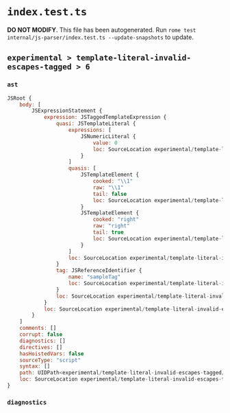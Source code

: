 # `index.test.ts`

**DO NOT MODIFY**. This file has been autogenerated. Run `rome test internal/js-parser/index.test.ts --update-snapshots` to update.

## `experimental > template-literal-invalid-escapes-tagged > 6`

### `ast`

```javascript
JSRoot {
	body: [
		JSExpressionStatement {
			expression: JSTaggedTemplateExpression {
				quasi: JSTemplateLiteral {
					expressions: [
						JSNumericLiteral {
							value: 0
							loc: SourceLocation experimental/template-literal-invalid-escapes-tagged/6/input.js 1:14-1:15
						}
					]
					quasis: [
						JSTemplateElement {
							cooked: "\\1"
							raw: "\\1"
							tail: false
							loc: SourceLocation experimental/template-literal-invalid-escapes-tagged/6/input.js 1:10-1:12
						}
						JSTemplateElement {
							cooked: "right"
							raw: "right"
							tail: true
							loc: SourceLocation experimental/template-literal-invalid-escapes-tagged/6/input.js 1:16-1:21
						}
					]
					loc: SourceLocation experimental/template-literal-invalid-escapes-tagged/6/input.js 1:9-1:22
				}
				tag: JSReferenceIdentifier {
					name: "sampleTag"
					loc: SourceLocation experimental/template-literal-invalid-escapes-tagged/6/input.js 1:0-1:9 (sampleTag)
				}
				loc: SourceLocation experimental/template-literal-invalid-escapes-tagged/6/input.js 1:0-1:22
			}
			loc: SourceLocation experimental/template-literal-invalid-escapes-tagged/6/input.js 1:0-1:22
		}
	]
	comments: []
	corrupt: false
	diagnostics: []
	directives: []
	hasHoistedVars: false
	sourceType: "script"
	syntax: []
	path: UIDPath<experimental/template-literal-invalid-escapes-tagged/6/input.js>
	loc: SourceLocation experimental/template-literal-invalid-escapes-tagged/6/input.js 1:0-1:22
}
```

### `diagnostics`

```

```
